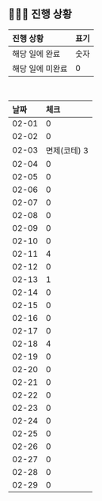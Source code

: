 ## 🧑🏻‍💻 진행 상황

| 진행 상황            | 표기  |
|:-----------------|:----|
| 해당 일에 완료      | 숫자   |
| 해당 일에 미완료    | 0   |



<br>

| 날짜  | 체크 |
|:------|:----|
| 02-01 | 0 |
| 02-02 | 0 |
| 02-03 | 면제(코테) 3 |
| 02-04 | 0 |
| 02-05 | 0 |
| 02-06 | 0 |
| 02-07 | 0 |
| 02-08 | 0 |
| 02-09 | 0 |
| 02-10 | 0 |
| 02-11 | 4 |
| 02-12 | 0 |
| 02-13 | 1 |
| 02-14 | 0 |
| 02-15 | 0 |
| 02-16 | 0 |
| 02-17 | 0 |
| 02-18 | 4 |
| 02-19 | 0 |
| 02-20 | 0 |
| 02-21 | 0 |
| 02-22 | 0 |
| 02-23 | 0 |
| 02-24 | 0 |
| 02-25 | 0 |
| 02-26 | 0 |
| 02-27 | 0 |
| 02-28 | 0 |
| 02-29 | 0 |

